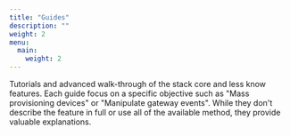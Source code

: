 ```yaml
---
title: "Guides"
description: ""
weight: 2
menu:
  main:
    weight: 2
---
```


Tutorials and advanced walk-through of the stack core and less know features. Each guide focus on a specific objective such as "Mass provisioning devices" or "Manipulate gateway events". While they don't describe the feature in full or use all of the available method, they provide
valuable explanations.

